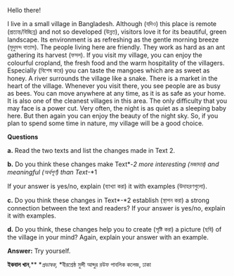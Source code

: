 Hello there!

I live in a small village in Bangladesh. Although (যদিও) this place is remote (প্রত্যন্ত/বিচ্ছিন্ন) and not so developed (উন্নত), visitors love it for its beautiful, green landscape. Its environment is as refreshing as the gentle morning breeze (মৃদুমন্দ বাতাস). The people living here are friendly. They work as hard as an ant gathering its harvest (ফসল). If you visit my village, you can enjoy the colourful cropland, the fresh food and the warm hospitality of the villagers. Especially (বিশেষ করে) you can taste the mangoes which are as sweet as honey. A river surrounds the village like a snake. There is a market in the heart of the village. Whenever you visit there, you see people are as busy as bees. You can move anywhere at any time, as it is as safe as your home. It is also one of the cleanest villages in this area. The only difficulty that you may face is a power cut. Very often, the night is as quiet as a sleeping baby here. But then again you can enjoy the beauty of the night sky. So, if you plan to spend some time in nature, my village will be a good choice.

**Questions**

**a.** Read the two texts and list the changes made in Text 2.

**b.** Do you think these changes make Text*-*2 more interesting (মজাদার) and meaningful (অর্থপূর্ণ) than Text*-*1

If your answer is yes/no, explain (ব্যাখ্যা করা) it with examples (উদাহরণগুলো).

**c.** Do you think these changes in Text*-*2 establish (স্থাপন করা) a strong connection between the text and readers? If your answer is yes/no, explain it with examples.

**d.** Do you think, these changes help you to create (সৃষ্টি করা) a picture (ছবি) of the village in your mind? Again, explain your answer with an example.

**Answer:** Try yourself.

**ইকবাল খান**,** ***প্রভাষক*,* *বীরশ্রেষ্ঠ মুন্সী আব্দুর রউফ পাবলিক কলেজ, ঢাকা

